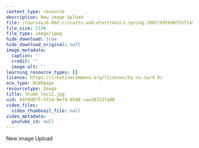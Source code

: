 ```yaml
---
content_type: resource
description: New image Upload
file: /courses/6-002-circuits-and-electronics-spring-2007/69f0d0755f149ef90540cae28313fa00_thumb_lec11.jpg
file_size: 2136
file_type: image/jpeg
hide_download: true
hide_download_original: null
image_metadata:
  caption: ''
  credit: ''
  image-alt: ''
learning_resource_types: []
license: https://creativecommons.org/licenses/by-nc-sa/4.0/
ocw_type: OCWImage
resourcetype: Image
title: thumb_lec11.jpg
uid: 69f0d075-5f14-9ef9-0540-cae28313fa00
video_files:
  video_thumbnail_file: null
video_metadata:
  youtube_id: null
---
```

New image Upload